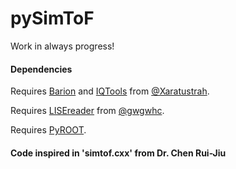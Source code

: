# pySimToF
Work in always progress!

#### Dependencies
Requires [Barion](https://github.com/xaratustrah/barion) and [IQTools](https://github.com/xaratustrah/iqtools) from [@Xaratustrah](https://github.com/xaratustrah).

Requires [LISEreader](https://github.com/gwgwhc/lisereader) from [@gwgwhc](https://github.com/gwgwhc).

Requires [PyROOT](https://root.cern/manual/python/).

#### Code inspired in 'simtof.cxx' from Dr. Chen Rui-Jiu
